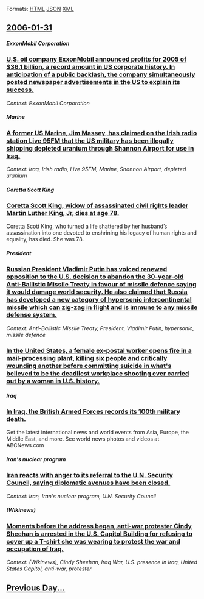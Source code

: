 
Formats: [HTML](2006/01/31/index.html)  [JSON](2006/01/31/index.json)  [XML](2006/01/31/index.xml)  

## [2006-01-31](/news/2006/01/31/index.md)

##### ExxonMobil Corporation
### [ U.S. oil company ExxonMobil announced profits for 2005 of $36.1 billion, a record amount in US corporate history. In anticipation of a public backlash, the company simultaneously posted newspaper advertisements in the US to explain its success. ](/news/2006/01/31/u-s-oil-company-exxonmobil-announced-profits-for-2005-of-36-1-billion-a-record-amount-in-us-corporate-history-in-anticipation-of-a-publ.md)
_Context: ExxonMobil Corporation_

##### Marine
### [ A former US Marine, Jim Massey, has claimed on the Irish radio station Live 95FM that the US military has been illegally shipping depleted uranium through Shannon Airport for use in Iraq. ](/news/2006/01/31/a-former-us-marine-jim-massey-has-claimed-on-the-irish-radio-station-live-95fm-that-the-us-military-has-been-illegally-shipping-depleted.md)
_Context: Iraq, Irish radio, Live 95FM, Marine, Shannon Airport, depleted uranium_

##### Coretta Scott King
### [ Coretta Scott King, widow of assassinated civil rights leader Martin Luther King, Jr, dies at age 78. ](/news/2006/01/31/coretta-scott-king-widow-of-assassinated-civil-rights-leader-martin-luther-king-jr-dies-at-age-78.md)
Coretta Scott King, who turned a life shattered by her husband&#8217;s assassination into one devoted to enshrining his legacy of human rights and equality, has died. She was 78.

##### President
### [ Russian President Vladimir Putin has voiced renewed opposition to the U.S. decision to abandon the 30-year-old Anti-Ballistic Missile Treaty in favour of missile defence saying it would damage world security. He also claimed that Russia has developed a new category of hypersonic intercontinental missile which can zig-zag in flight and is immune to any missile defense system. ](/news/2006/01/31/russian-president-vladimir-putin-has-voiced-renewed-opposition-to-the-u-s-decision-to-abandon-the-30-year-old-anti-ballistic-missile-treat.md)
_Context: Anti-Ballistic Missile Treaty, President, Vladimir Putin, hypersonic, missile defence_

##### 
### [ In the United States, a female ex-postal worker opens fire in a mail-processing plant, killing six people and critically wounding another before committing suicide in what's believed to be the deadliest workplace shooting ever carried out by a woman in U.S. history. ](/news/2006/01/31/in-the-united-states-a-female-ex-postal-worker-opens-fire-in-a-mail-processing-plant-killing-six-people-and-critically-wounding-another-b.md)
##### Iraq
### [ In Iraq, the British Armed Forces records its 100th military death. ](/news/2006/01/31/in-iraq-the-british-armed-forces-records-its-100th-military-death.md)
Get the latest international news and world events from Asia, Europe, the Middle East, and more. See world news photos and videos at ABCNews.com

##### Iran's nuclear program
### [ Iran reacts with anger to its referral to the U.N. Security Council, saying diplomatic avenues have been closed. ](/news/2006/01/31/iran-reacts-with-anger-to-its-referral-to-the-u-n-security-council-saying-diplomatic-avenues-have-been-closed.md)
_Context: Iran, Iran's nuclear program, U.N. Security Council_

##### (Wikinews)
### [ Moments before the address began, anti-war protester Cindy Sheehan is arrested in the U.S. Capitol Building for refusing to cover up a T-shirt she was wearing to protest the war and occupation of Iraq. ](/news/2006/01/31/moments-before-the-address-began-anti-war-protester-cindy-sheehan-is-arrested-in-the-u-s-capitol-building-for-refusing-to-cover-up-a-t-sh.md)
_Context: (Wikinews), Cindy Sheehan, Iraq War, U.S. presence in Iraq, United States Capitol, anti-war, protester_

## [Previous Day...](/news/2006/01/30/index.md)

